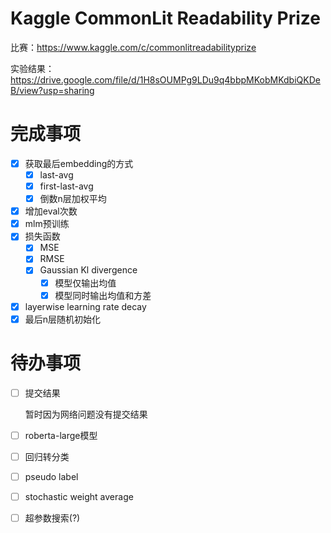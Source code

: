# Kaggle CommonLit Readability Prize

比赛：https://www.kaggle.com/c/commonlitreadabilityprize

实验结果：https://drive.google.com/file/d/1H8sOUMPg9LDu9q4bbpMKobMKdbiQKDeB/view?usp=sharing

# 完成事项

- [x] 获取最后embedding的方式
  - [x] last-avg
  - [x] first-last-avg
  - [x] 倒数n层加权平均
- [x] 增加eval次数
- [x] mlm预训练 
- [x] 损失函数
  - [x] MSE
  - [x] RMSE
  - [x] Gaussian Kl divergence
    - [x] 模型仅输出均值
    - [x] 模型同时输出均值和方差
- [x] layerwise learning rate decay
- [x] 最后n层随机初始化

# 待办事项

- [ ] 提交结果

  暂时因为网络问题没有提交结果
  
- [ ] roberta-large模型
- [ ] 回归转分类
- [ ] pseudo label
- [ ] stochastic weight average
- [ ] 超参数搜索(?)
